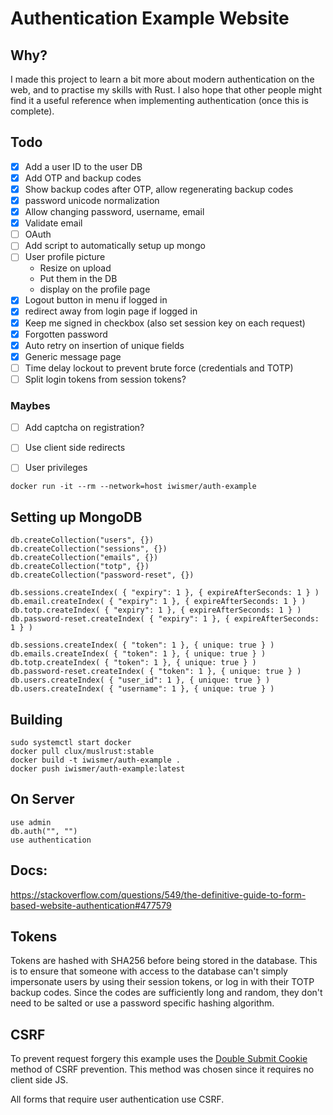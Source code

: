 # Authentication Example Website

## Why?

I made this project to learn a bit more about modern authentication on the web, and to practise my skills with Rust.
I also hope that other people might find it a useful reference when implementing authentication (once this is complete).

## Todo

- [x] Add a user ID to the user DB
- [x] Add OTP and backup codes
- [x] Show backup codes after OTP, allow regenerating backup codes
- [x] password unicode normalization
- [x] Allow changing password, username, email
- [x] Validate email
- [ ] OAuth
- [ ] Add script to automatically setup up mongo
- [ ] User profile picture
  - Resize on upload
  - Put them in the DB
  - display on the profile page
- [x] Logout button in menu if logged in
- [x] redirect away from login page if logged in
- [x] Keep me signed in checkbox (also set session key on each request)
- [x] Forgotten password
- [x] Auto retry on insertion of unique fields
- [x] Generic message page
- [ ] Time delay lockout to prevent brute force (credentials and TOTP)
- [ ] Split login tokens from session tokens?

### Maybes

- [ ] Add captcha on registration?
- [ ] Use client side redirects
- [ ] User privileges


`docker run -it --rm --network=host iwismer/auth-example`

## Setting up MongoDB

```
db.createCollection("users", {})
db.createCollection("sessions", {})
db.createCollection("emails", {})
db.createCollection("totp", {})
db.createCollection("password-reset", {})

db.sessions.createIndex( { "expiry": 1 }, { expireAfterSeconds: 1 } )
db.email.createIndex( { "expiry": 1 }, { expireAfterSeconds: 1 } )
db.totp.createIndex( { "expiry": 1 }, { expireAfterSeconds: 1 } )
db.password-reset.createIndex( { "expiry": 1 }, { expireAfterSeconds: 1 } )

db.sessions.createIndex( { "token": 1 }, { unique: true } )
db.emails.createIndex( { "token": 1 }, { unique: true } )
db.totp.createIndex( { "token": 1 }, { unique: true } )
db.password-reset.createIndex( { "token": 1 }, { unique: true } )
db.users.createIndex( { "user_id": 1 }, { unique: true } )
db.users.createIndex( { "username": 1 }, { unique: true } )
```

## Building

```
sudo systemctl start docker
docker pull clux/muslrust:stable
docker build -t iwismer/auth-example .
docker push iwismer/auth-example:latest
```

## On Server

```
use admin
db.auth("", "")
use authentication
```

## Docs:

<https://stackoverflow.com/questions/549/the-definitive-guide-to-form-based-website-authentication#477579>

## Tokens

Tokens are hashed with SHA256 before being stored in the database. This is to ensure that someone with access to the database can't
simply impersonate users by using their session tokens, or log in with their TOTP backup codes. Since the codes are sufficiently long
and random, they don't need to be salted or use a password specific hashing algorithm.

## CSRF

To prevent request forgery this example uses the [Double Submit Cookie](https://en.wikipedia.org/wiki/Cross-site_request_forgery#Double_Submit_Cookie) method of CSRF prevention. This method was chosen since it requires no client side JS.

All forms that require user authentication use CSRF.
